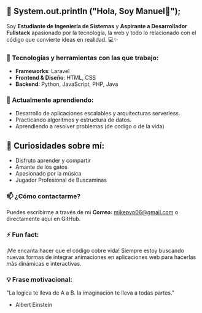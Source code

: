 ## 🤖 System.out.println ("Hola, Soy Manuel👋"); 

Soy **Estudiante de Ingeniería de Sistemas** y **Aspirante a Desarrollador Fullstack** apasionado por la tecnología, la web y todo lo relacionado con el código que convierte ideas en realidad. 💻✨

### 🚀 Tecnologías y herramientas con las que trabajo:  
- **Frameworks**: Laravel   
- **Frontend & Diseño**: HTML, CSS  
- **Backend**: Python, JavaScript, PHP, Java 

### 🌱 Actualmente aprendiendo: 
- Desarrollo de aplicaciones escalables y arquitecturas serverless.
- Practicando algoritmos y estructura de datos.
- Aprendiendo a resolver problemas (de codigo o de la vida)

## 🤔 Curiosidades sobre mí:
- Disfruto aprender y compartir
- Amante de los gatos
- Apasionado por la música
- Jugador Profesional de Buscaminas

### 📫 ¿Cómo contactarme?
Puedes escribirme a través de mi ***Correo:*** mikepvp06@gmail.com o directamente aquí en GitHub.

### ⚡ Fun fact:
¡Me encanta hacer que el código cobre vida! Siempre estoy buscando nuevas formas de integrar animaciones en aplicaciones web para hacerlas más dinámicas e interactivas.


### 💡 Frase motivacional:
"La logica te lleva de A a B. la imaginación te lleva a todas partes." 
- Albert Einstein

